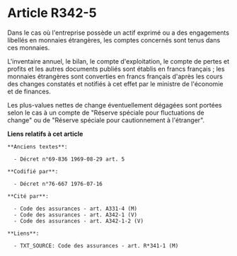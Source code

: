 # Article R342-5

Dans le cas où l'entreprise possède un actif exprimé ou a des engagements libellés en monnaies étrangères, les comptes
concernés sont tenus dans ces monnaies.

L'inventaire annuel, le bilan, le compte d'exploitation, le compte de pertes et profits et les autres documents publiés sont
établis en francs français ; les monnaies étrangères sont converties en francs français d'après les cours des changes
constatés et notifiés à cet effet par le ministre de l'économie et de finances.

Les plus-values nettes de change éventuellement dégagées sont portées selon le cas à un compte de "Réserve spéciale pour
fluctuations de change" ou de "Réserve spéciale pour cautionnement à l'étranger".

**Liens relatifs à cet article**

	**Anciens textes**:

	  - Décret n°69-836 1969-08-29 art. 5

	**Codifié par**:

	  - Décret n°76-667 1976-07-16

	**Cité par**:

	  - Code des assurances - art. A331-4 (M)
	  - Code des assurances - art. A342-1 (V)
	  - Code des assurances - art. A342-1-2 (V)

	**Liens**:

	  - TXT_SOURCE: Code des assurances - art. R*341-1 (M)
